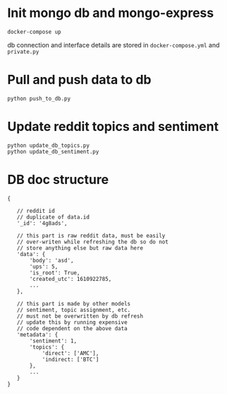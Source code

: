 # Init mongo db and mongo-express
```
docker-compose up
```
db connection and interface details are stored in ```docker-compose.yml``` and ```private.py```


# Pull and push data to db
```
python push_to_db.py
```

# Update reddit topics and sentiment
```
python update_db_topics.py
python update_db_sentiment.py
```

# DB doc structure

 ```
{

    // reddit id
    // duplicate of data.id
    '_id': '4g8ads',

    // this part is raw reddit data, must be easily
    // over-writen while refreshing the db so do not 
    // store anything else but raw data here
    'data': {
        'body': 'asd',
        'ups': 5,
        'is_root': True,
        'created_utc': 1610922785,
        ...
    },

    // this part is made by other models
    // sentiment, topic assignment, etc.
    // must not be overwritten by db refresh
    // update this by running expensive 
    // code dependent on the above data
    'metadata': {
        'sentiment': 1,
        'topics': {
            'direct': ['AMC'],
            'indirect: ['BTC']
        },
        ...
    }
}
```